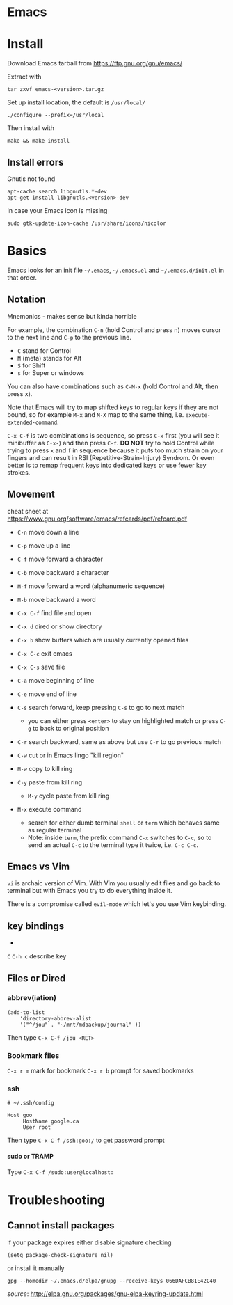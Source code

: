 # Emacs


# Install

Download Emacs tarball from https://ftp.gnu.org/gnu/emacs/

Extract with
```
tar zxvf emacs-<version>.tar.gz
```

Set up install location, the default is `/usr/local/`
```
./configure --prefix=/usr/local
```

Then install with
```
make && make install
```

## Install errors

Gnutls not found
```
apt-cache search libgnutls.*-dev
apt-get install libgnutls.<version>-dev
```

In case your Emacs icon is missing
```
sudo gtk-update-icon-cache /usr/share/icons/hicolor
```



# Basics

Emacs looks for an init file `~/.emacs`, `~/.emacs.el` and `~/.emacs.d/init.el` in that order.


## Notation

Mnemonics - makes sense but kinda horrible

For example, the combination `C-n` (hold Control and press n) moves cursor to the next line and `C-p` to the previous line.

- `C` stand for Control
- `M` (meta) stands for Alt
- `S` for Shift
- `s` for Super or windows

You can also have combinations such as `C-M-x` (hold Control and Alt, then press x). 

Note that Emacs will try to map shifted keys to regular keys if they are not bound, so for example `M-x` and `M-X` map to the same thing, i.e. `execute-extended-command`.

`C-x C-f` is two combinations is sequence, so press `C-x` first (you will see it minibuffer as `C-x-`) and then press `C-f`. 
**DO NOT** try to hold Control while trying to press `x` and `f` in sequence because it puts too much strain on your fingers and can result in RSI (Repetitive-Strain-Injury) Syndrom. Or even better is to remap frequent keys into dedicated keys or use fewer key strokes.

## Movement

cheat sheet at https://www.gnu.org/software/emacs/refcards/pdf/refcard.pdf

- `C-n` move down a line
- `C-p` move up a line
- `C-f` move forward a character
- `C-b` move backward a character
- `M-f` move forward a word (alphanumeric sequence)
- `M-b` move backward a word
- `C-x C-f` find file and open
- `C-x d` dired or show directory
- `C-x b` show buffers which are usually currently opened files
- `C-x C-c` exit emacs
- `C-x C-s` save file

- `C-a` move beginning of line
- `C-e` move end of line
- `C-s` search forward, keep pressing `C-s` to go to next match
  - you can either press `<enter>` to stay on highlighted match or press `C-g` to back to original position
- `C-r` search backward, same as above but use `C-r` to go previous match
- `C-w` cut or in Emacs lingo "kill region"
- `M-w` copy to kill ring
- `C-y` paste from kill ring
  - `M-y` cycle paste from kill ring
- `M-x` execute command
  - search for either dumb terminal `shell` or `term` which behaves same as regular terminal
  - Note: inside `term`, the prefix command `C-x` switches to `C-c`, so to send an actual `C-c` to the terminal type it twice, i.e. `C-c C-c`.


## Emacs vs Vim

`vi` is archaic version of Vim. With Vim you usually edit files and go back to terminal but with Emacs you try to do everything inside it.

There is a compromise called `evil-mode` which let's you use Vim keybinding.

## key bindings
-
`C`
`C-h c` describe key

## Files or Dired

### abbrev(iation)

```
(add-to-list
    'directory-abbrev-alist
    '("^/jou" . "~/mnt/mdbackup/journal" ))
```
Then type `C-x C-f /jou <RET>`

### Bookmark files
`C-x r m` mark for bookmark
`C-x r b` prompt for saved bookmarks


### ssh

```
# ~/.ssh/config

Host goo
     HostName google.ca
     User root
``` 
Then type `C-x C-f /ssh:goo:/` to get password prompt 

#### sudo or TRAMP 

Type `C-x C-f /sudo:user@localhost:`



# Troubleshooting

## Cannot install packages

if your package expires either disable signature checking
```
(setq package-check-signature nil)
```

or install it manually
```
gpg --homedir ~/.emacs.d/elpa/gnupg --receive-keys 066DAFCB81E42C40
```

*source*: http://elpa.gnu.org/packages/gnu-elpa-keyring-update.html


